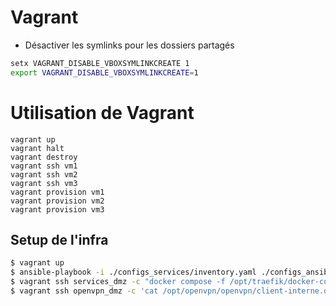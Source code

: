 # Vagrant

- Désactiver les symlinks pour les dossiers partagés
```bash
setx VAGRANT_DISABLE_VBOXSYMLINKCREATE 1
export VAGRANT_DISABLE_VBOXSYMLINKCREATE=1
```

# Utilisation de Vagrant
```
vagrant up
vagrant halt
vagrant destroy
vagrant ssh vm1
vagrant ssh vm2
vagrant ssh vm3
vagrant provision vm1
vagrant provision vm2
vagrant provision vm3
```

## Setup de l'infra

```bash
$ vagrant up
$ ansible-playbook -i ./configs_services/inventory.yaml ./configs_ansible/install_elk.yaml
$ vagrant ssh services_dmz -c "docker compose -f /opt/traefik/docker-compose.yml logs peertube | grep -A1 root"
$ vagrant ssh openvpn_dmz -c 'cat /opt/openvpn/openvpn/client-interne.ovpn' > client-interne.ovpn
```
